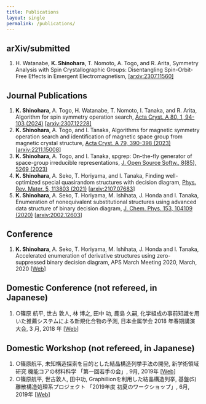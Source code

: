 ```yaml
---
title: Publications
layout: single
permalink: /publications/
---
```


## arXiv/submitted

1. H. Watanabe, **K. Shinohara**, T. Nomoto, A. Togo, and R. Arita, Symmetry Analysis with Spin Crystallographic Groups: Disentangling Spin-Orbit-Free Effects in Emergent Electromagnetism, [[arxiv:2307.11560]](https://arxiv.org/abs/2307.11560)

## Journal Publications

1. **K. Shinohara**, A. Togo, H. Watanabe, T. Nomoto, I. Tanaka, and R. Arita, Algorithm for spin symmetry operation search, [Acta Cryst. A 80, 1, 94-103 (2024)](https://scripts.iucr.org/cgi-bin/paper?S2053273323009257) [[arxiv:2307.12228]](https://arxiv.org/abs/2307.12228)
1. **K. Shinohara**, A. Togo, and I. Tanaka, Algorithms for magnetic symmetry operation search and identification of magnetic space group from magnetic crystal structure, [Acta Cryst. A 79, 390-398 (2023)](http://scripts.iucr.org/cgi-bin/paper?ib5114) [[arxiv:2211.15008](https://arxiv.org/abs/2211.15008)]
1. **K. Shinohara**, A. Togo, and I. Tanaka, spgrep: On-the-fly generator of space-group irreducible representations, [J. Open Source Softw., 8(85), 5269 (2023)](https://joss.theoj.org/papers/10.21105/joss.05269)
1. **K. Shinohara**, A. Seko, T. Horiyama, and I. Tanaka, Finding well-optimized special quasirandom structures with decision diagram, [Phys. Rev. Mater. 5, 113803 (2021)](https://journals.aps.org/prmaterials/abstract/10.1103/PhysRevMaterials.5.113803) [[arxiv:2107.07683](https://arxiv.org/abs/2107.07683)]
1. **K. Shinohara**, A. Seko, T. Horiyama, M. Ishihata, J. Honda and I. Tanaka, Enumeration of nonequivalent substitutional structures using advanced data structure of binary decision diagram, [J. Chem. Phys. 153, 104109 (2020)](https://aip.scitation.org/doi/10.1063/5.0021663) [[arxiv:2002.12603](https://arxiv.org/abs/2002.12603)]

## Conference
1. **K. Shinohara**, A. Seko, T. Horiyama, M. Ishihata, J. Honda and I. Tanaka, Accelerated enumeration of derivative structures using zero-suppressed binary decision diagram, APS March Meeting 2020, March, 2020 [[Web](http://meetings.aps.org/Meeting/MAR20/Session/X43.7)]

## Domestic Conference (not refereed, in Japanese)
1. ○篠原 航平, 世古 敦人, 林 博之, 田中 功, 鹿島 久嗣, 化学組成の事前知識を用いた推薦システムによる新規化合物の予測, 日本金属学会 2018 年春期講演大会, 3 月, 2018 年 [[Web](https://jim.or.jp/MEETINGS/2018_spr/program/src/session.php?code=C311&lang=ja)]

## Domestic Workshop (not refereed, in Japanese)
1. ○篠原航平, 未知構造探索を目的とした結晶構造列挙手法の開発, 新学術領域研究 機能コアの材料科学 「第一回若手の会」, 9月, 2019年 [[Web](https://www.core.mp.pse.nagoya-u.ac.jp/topics/post-152/)]
1. ○篠原航平, 世古敦人, 田中功, Graphillionを利用した結晶構造列挙, 基盤(S) 離散構造処理系プロジェクト 「2019年度 初夏のワークショップ」, 6月, 2019年 [[Web](http://www-erato.ist.hokudai.ac.jp/html/php/sub_html.php?id=53)]
